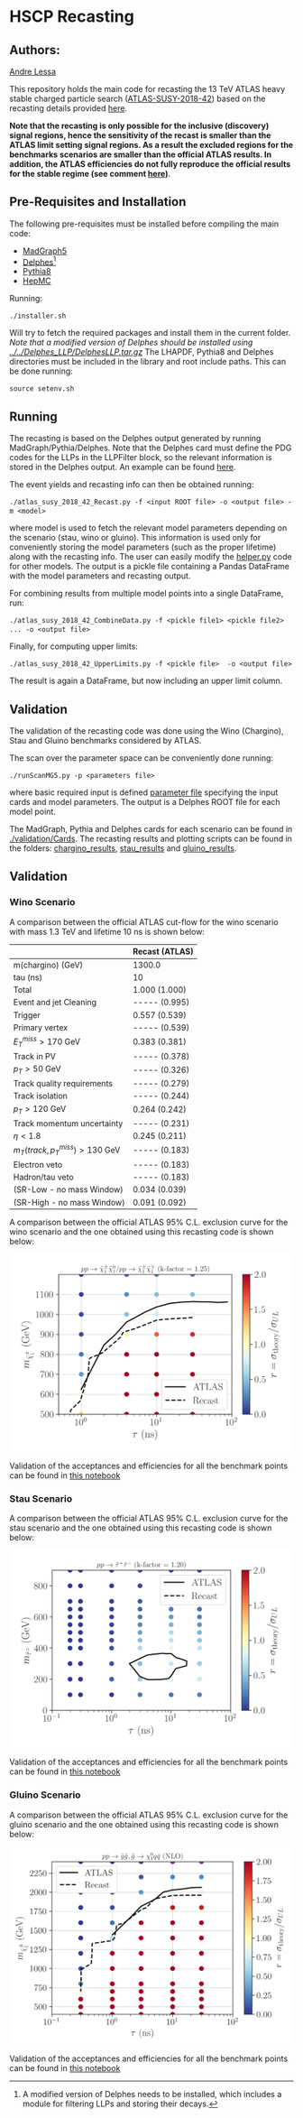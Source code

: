 # HSCP Recasting #

## Authors: ##
[Andre Lessa](mailto:andre.lessa@ufabc.edu.br)

This repository holds the main code for recasting the 13 TeV ATLAS heavy stable charged particle
search ([ATLAS-SUSY-2018-42](http://atlas.web.cern.ch/Atlas/GROUPS/PHYSICS/PAPERS/SUSY-2018-42/))
based on the recasting details provided [here](http://atlas.web.cern.ch/Atlas/GROUPS/PHYSICS/PAPERS/SUSY-2018-42/hepdata_info.pdf).


**Note that the recasting is only possible for the inclusive (discovery) signal regions, hence the sensitivity of the recast is smaller than the ATLAS limit setting signal regions. As a result the excluded regions for the benchmarks scenarios are smaller than the official ATLAS results.
In addition, the ATLAS efficiencies do not fully reproduce the official results for the stable regime (see comment [here](http://atlas.web.cern.ch/Atlas/GROUPS/PHYSICS/PAPERS/SUSY-2018-42/hepdata_info.pdf))**.

## Pre-Requisites and Installation ##

The following pre-requisites must be installed before compiling the main code:

  * [MadGraph5](https://launchpad.net/mg5amcnlo/)
  * [Delphes](https://cp3.irmp.ucl.ac.be/projects/delphes)[^1]
  * [Pythia8](https://pythia.org/)
  * [HepMC](http://hepmc.web.cern.ch/hepmc/)

Running:

```
./installer.sh
```

Will try to fetch the required packages and install them in the current folder.
*Note that a modified version of Delphes should be installed using [../../Delphes_LLP/DelphesLLP.tar.gz](../../Delphes_LLP/DelphesLLP.tar.gz)*
The LHAPDF, Pythia8 and Delphes directories must be included in the library and root include paths.
This can be done running:

```
source setenv.sh
```

## Running ##

The recasting is based on the Delphes output generated by running MadGraph/Pythia/Delphes.
Note that the Delphes card must define the PDG codes for the LLPs in the LLPFilter block, so the relevant information is stored in the Delphes output. An example can be found [here](./validation/Cards/chargino/delphes_card_chargino).


The event yields and recasting info can then be obtained running:


```
./atlas_susy_2018_42_Recast.py -f <input ROOT file> -o <output file> -m <model>
```

where model is used to fetch the relevant model parameters depending on the scenario (stau, wino or gluino).
This information is used only for conveniently storing the model parameters (such as the proper lifetime) along with the recasting info.
The user can easily modify the [helper.py](./helper.py) code for other models.
The output is a pickle file containing a Pandas DataFrame with the model parameters and recasting output.


For combining results from multiple model points into a single DataFrame, run:

```
./atlas_susy_2018_42_CombineData.py -f <pickle file1> <pickle file2> ... -o <output file>
```

Finally, for computing upper limits:

```
./atlas_susy_2018_42_UpperLimits.py -f <pickle file>  -o <output file>
```

The result is again a DataFrame, but now including an upper limit column.



## Validation

The validation of the recasting code was done using the Wino (Chargino), Stau and Gluino benchmarks considered by ATLAS.

The scan over the parameter space can be conveniently done running:

```
./runScanMG5.py -p <parameters file>
```
where basic required input is defined [parameter file](./validation/scan_parameters_chargino.ini) specifying the input cards and model parameters.
The output is a Delphes ROOT file for each model point.

The MadGraph, Pythia and Delphes cards for each scenario can be found in [./validation/Cards](./validation/Cards/).
The recasting results and plotting scripts can be found in the folders: [chargino_results](./validation/chargino_results), [stau_results](./validation/stau_results) and [gluino_results](./validation/gluino_results).

## Validation ##

### Wino Scenario

A comparison between the official ATLAS cut-flow for the wino scenario with mass 1.3 TeV and lifetime 10 ns is shown below:

|                                                | Recast (ATLAS) |
|:-----------------------------------------------|:---------------|
| m(chargino) (GeV)                              | 1300.0         |
| tau (ns)                                       | 10             |
| Total                                          | 1.000 (1.000)  |
| Event and jet Cleaning                         | ----- (0.995)  |
| Trigger                                        | 0.557 (0.539)  |
| Primary vertex                                 | ----- (0.539)  |
| $E_{T}^{miss}>170$ GeV                         | 0.383 (0.381)  |
| Track in PV                                    | ----- (0.378)  |
| $p_{T} > 50$ GeV                               | ----- (0.326)  |
| Track quality requirements                     | ----- (0.279)  |
| Track isolation                                | ----- (0.244)  |
| $p_{T} > 120$ GeV                              | 0.264 (0.242)  |
| Track momentum uncertainty                     | ----- (0.231)  |
| $\eta < 1.8$                                   | 0.245 (0.211)  |
| $m_{T}({track},{p}_{{T}}^{{ miss}}) > 130$ GeV | ----- (0.183)  |
| Electron veto                                  | ----- (0.183)  |
| Hadron/tau veto                                | ----- (0.183)  |
| (SR-Low - no mass Window)                      | 0.034 (0.039)  |
| (SR-High - no mass Window)                     | 0.091 (0.092)  |

A comparison between the official ATLAS 95\% C.L. exclusion curve for the wino scenario and the one obtained using this recasting code is shown below:


<img src="validation/chargino_results/chargino_fig17a.png" width="500" height="350">

Validation of the acceptances and efficiencies for all the benchmark points can be found in [this notebook](./validation/chargino_results/validation_CharginoTables.ipynb)

### Stau Scenario

A comparison between the official ATLAS 95\% C.L. exclusion curve for the stau scenario and the one obtained using this recasting code is shown below:

<img src="validation/stau_results/stau_fig17b.png" width="500" height="350">

Validation of the acceptances and efficiencies for all the benchmark points can be found in [this notebook](./validation/stau_results/validation_StauTables.ipynb)


### Gluino Scenario


A comparison between the official ATLAS 95\% C.L. exclusion curve for the gluino scenario and the one obtained using this recasting code is shown below:


<img src="validation/gluino_results/gluino_fig16b.png" width="500" height="350">



Validation of the acceptances and efficiencies for all the benchmark points can be found in [this notebook](./validation/gluino_results/validation_GluinoTables.ipynb)


[^1]: A modified version of Delphes needs to be installed, which includes a module for filtering LLPs
      and storing their decays.  


